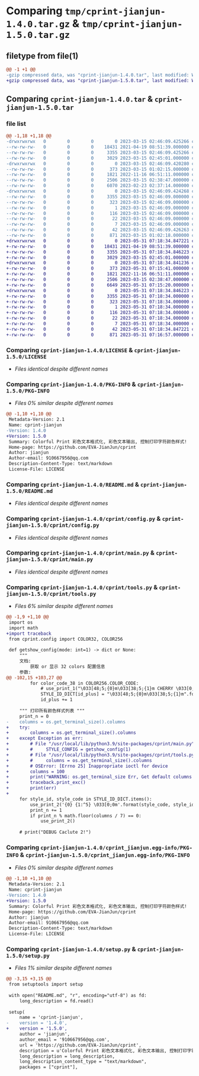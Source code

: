 # Comparing `tmp/cprint-jianjun-1.4.0.tar.gz` & `tmp/cprint-jianjun-1.5.0.tar.gz`

## filetype from file(1)

```diff
@@ -1 +1 @@
-gzip compressed data, was "cprint-jianjun-1.4.0.tar", last modified: Wed Mar 15 02:46:09 2023, max compression
+gzip compressed data, was "cprint-jianjun-1.5.0.tar", last modified: Wed May 31 07:18:34 2023, max compression
```

## Comparing `cprint-jianjun-1.4.0.tar` & `cprint-jianjun-1.5.0.tar`

### file list

```diff
@@ -1,18 +1,18 @@
-drwxrwxrwx   0        0        0        0 2023-03-15 02:46:09.425266 cprint-jianjun-1.4.0/
--rw-rw-rw-   0        0        0    18431 2021-04-19 08:51:39.000000 cprint-jianjun-1.4.0/LICENSE
--rw-rw-rw-   0        0        0     3355 2023-03-15 02:46:09.425266 cprint-jianjun-1.4.0/PKG-INFO
--rw-rw-rw-   0        0        0     3029 2023-03-15 02:45:01.000000 cprint-jianjun-1.4.0/README.md
-drwxrwxrwx   0        0        0        0 2023-03-15 02:46:09.420280 cprint-jianjun-1.4.0/cprint/
--rw-rw-rw-   0        0        0      373 2023-03-15 01:02:15.000000 cprint-jianjun-1.4.0/cprint/__init__.py
--rw-rw-rw-   0        0        0     1821 2022-11-16 06:51:11.000000 cprint-jianjun-1.4.0/cprint/config.py
--rw-rw-rw-   0        0        0     2506 2023-03-15 02:38:47.000000 cprint-jianjun-1.4.0/cprint/main.py
--rw-rw-rw-   0        0        0     6070 2023-02-23 02:37:14.000000 cprint-jianjun-1.4.0/cprint/tools.py
-drwxrwxrwx   0        0        0        0 2023-03-15 02:46:09.424268 cprint-jianjun-1.4.0/cprint_jianjun.egg-info/
--rw-rw-rw-   0        0        0     3355 2023-03-15 02:46:09.000000 cprint-jianjun-1.4.0/cprint_jianjun.egg-info/PKG-INFO
--rw-rw-rw-   0        0        0      323 2023-03-15 02:46:09.000000 cprint-jianjun-1.4.0/cprint_jianjun.egg-info/SOURCES.txt
--rw-rw-rw-   0        0        0        1 2023-03-15 02:46:09.000000 cprint-jianjun-1.4.0/cprint_jianjun.egg-info/dependency_links.txt
--rw-rw-rw-   0        0        0      116 2023-03-15 02:46:09.000000 cprint-jianjun-1.4.0/cprint_jianjun.egg-info/entry_points.txt
--rw-rw-rw-   0        0        0       22 2023-03-15 02:46:09.000000 cprint-jianjun-1.4.0/cprint_jianjun.egg-info/requires.txt
--rw-rw-rw-   0        0        0        7 2023-03-15 02:46:09.000000 cprint-jianjun-1.4.0/cprint_jianjun.egg-info/top_level.txt
--rw-rw-rw-   0        0        0       42 2023-03-15 02:46:09.426263 cprint-jianjun-1.4.0/setup.cfg
--rw-rw-rw-   0        0        0      871 2023-03-15 01:02:18.000000 cprint-jianjun-1.4.0/setup.py
+drwxrwxrwx   0        0        0        0 2023-05-31 07:18:34.847221 cprint-jianjun-1.5.0/
+-rw-rw-rw-   0        0        0    18431 2021-04-19 08:51:39.000000 cprint-jianjun-1.5.0/LICENSE
+-rw-rw-rw-   0        0        0     3355 2023-05-31 07:18:34.846223 cprint-jianjun-1.5.0/PKG-INFO
+-rw-rw-rw-   0        0        0     3029 2023-03-15 02:45:01.000000 cprint-jianjun-1.5.0/README.md
+drwxrwxrwx   0        0        0        0 2023-05-31 07:18:34.841236 cprint-jianjun-1.5.0/cprint/
+-rw-rw-rw-   0        0        0      373 2023-05-31 07:15:41.000000 cprint-jianjun-1.5.0/cprint/__init__.py
+-rw-rw-rw-   0        0        0     1821 2022-11-16 06:51:11.000000 cprint-jianjun-1.5.0/cprint/config.py
+-rw-rw-rw-   0        0        0     2506 2023-03-15 02:38:47.000000 cprint-jianjun-1.5.0/cprint/main.py
+-rw-rw-rw-   0        0        0     6649 2023-05-31 07:15:20.000000 cprint-jianjun-1.5.0/cprint/tools.py
+drwxrwxrwx   0        0        0        0 2023-05-31 07:18:34.846223 cprint-jianjun-1.5.0/cprint_jianjun.egg-info/
+-rw-rw-rw-   0        0        0     3355 2023-05-31 07:18:34.000000 cprint-jianjun-1.5.0/cprint_jianjun.egg-info/PKG-INFO
+-rw-rw-rw-   0        0        0      323 2023-05-31 07:18:34.000000 cprint-jianjun-1.5.0/cprint_jianjun.egg-info/SOURCES.txt
+-rw-rw-rw-   0        0        0        1 2023-05-31 07:18:34.000000 cprint-jianjun-1.5.0/cprint_jianjun.egg-info/dependency_links.txt
+-rw-rw-rw-   0        0        0      116 2023-05-31 07:18:34.000000 cprint-jianjun-1.5.0/cprint_jianjun.egg-info/entry_points.txt
+-rw-rw-rw-   0        0        0       22 2023-05-31 07:18:34.000000 cprint-jianjun-1.5.0/cprint_jianjun.egg-info/requires.txt
+-rw-rw-rw-   0        0        0        7 2023-05-31 07:18:34.000000 cprint-jianjun-1.5.0/cprint_jianjun.egg-info/top_level.txt
+-rw-rw-rw-   0        0        0       42 2023-05-31 07:18:34.847221 cprint-jianjun-1.5.0/setup.cfg
+-rw-rw-rw-   0        0        0      871 2023-05-31 07:16:57.000000 cprint-jianjun-1.5.0/setup.py
```

### Comparing `cprint-jianjun-1.4.0/LICENSE` & `cprint-jianjun-1.5.0/LICENSE`

 * *Files identical despite different names*

### Comparing `cprint-jianjun-1.4.0/PKG-INFO` & `cprint-jianjun-1.5.0/PKG-INFO`

 * *Files 0% similar despite different names*

```diff
@@ -1,10 +1,10 @@
 Metadata-Version: 2.1
 Name: cprint-jianjun
-Version: 1.4.0
+Version: 1.5.0
 Summary: Colorful Print 彩色文本格式化, 彩色文本输出, 控制打印字符颜色样式!
 Home-page: https://github.com/EVA-JianJun/cprint
 Author: jianjun
 Author-email: 910667956@qq.com
 Description-Content-Type: text/markdown
 License-File: LICENSE
```

### Comparing `cprint-jianjun-1.4.0/README.md` & `cprint-jianjun-1.5.0/README.md`

 * *Files identical despite different names*

### Comparing `cprint-jianjun-1.4.0/cprint/config.py` & `cprint-jianjun-1.5.0/cprint/config.py`

 * *Files identical despite different names*

### Comparing `cprint-jianjun-1.4.0/cprint/main.py` & `cprint-jianjun-1.5.0/cprint/main.py`

 * *Files identical despite different names*

### Comparing `cprint-jianjun-1.4.0/cprint/tools.py` & `cprint-jianjun-1.5.0/cprint/tools.py`

 * *Files 6% similar despite different names*

```diff
@@ -1,9 +1,10 @@
 import os
 import math
+import traceback
 from cprint.config import COLOR32, COLOR256
 
 def getshow_config(mode: int=1) -> dict or None:
     """
     文档:
         获取 or 显示 32 colors 配置信息
     参数:
@@ -102,15 +103,27 @@
         for color_code_38 in COLOR256.COLOR_CODE:
             # use_print_1("\033[48;5;{0}m\033[38;5;{1}m CHERRY \033[0;0m".format(color_code_48, color_code_38))
             STYLE_ID_DICT[id_plus] = "\033[48;5;{0}m\033[38;5;{1}m".format(color_code_48, color_code_38)
             id_plus += 1
 
     """ 打印所有颜色样式列表 """
     print_n = 0
-    columns = os.get_terminal_size().columns
+    try:
+        columns = os.get_terminal_size().columns
+    except Exception as err:
+        # File "/usr/local/lib/python3.9/site-packages/cprint/main.py", line 7, in <module>
+        #     STYLE_CONFIG = getshow_config(1)
+        # File "/usr/local/lib/python3.9/site-packages/cprint/tools.py", line 109, in getshow_config
+        #     columns = os.get_terminal_size().columns
+        # OSError: [Errno 25] Inappropriate ioctl for device
+        columns = 100
+        print("WARNING: os.get_terminal_size Err, Get default columns = 100.")
+        traceback.print_exc()
+        print(err)
+
     for style_id, style_code in STYLE_ID_DICT.items():
         use_print_2('{0} {1:^5} \033[0;0m'.format(style_code, style_id), end="")
         print_n += 1
         if print_n % math.floor(columns / 7) == 0:
             use_print_2()
 
     # print("DEBUG Caclute 2!")
```

### Comparing `cprint-jianjun-1.4.0/cprint_jianjun.egg-info/PKG-INFO` & `cprint-jianjun-1.5.0/cprint_jianjun.egg-info/PKG-INFO`

 * *Files 0% similar despite different names*

```diff
@@ -1,10 +1,10 @@
 Metadata-Version: 2.1
 Name: cprint-jianjun
-Version: 1.4.0
+Version: 1.5.0
 Summary: Colorful Print 彩色文本格式化, 彩色文本输出, 控制打印字符颜色样式!
 Home-page: https://github.com/EVA-JianJun/cprint
 Author: jianjun
 Author-email: 910667956@qq.com
 Description-Content-Type: text/markdown
 License-File: LICENSE
```

### Comparing `cprint-jianjun-1.4.0/setup.py` & `cprint-jianjun-1.5.0/setup.py`

 * *Files 1% similar despite different names*

```diff
@@ -3,15 +3,15 @@
 from setuptools import setup
 
 with open("README.md", "r", encoding="utf-8") as fd:
     long_description = fd.read()
 
 setup(
     name = 'cprint-jianjun',
-    version = '1.4.0',
+    version = '1.5.0',
     author = 'jianjun',
     author_email = '910667956@qq.com',
     url = 'https://github.com/EVA-JianJun/cprint',
     description = u'Colorful Print 彩色文本格式化, 彩色文本输出, 控制打印字符颜色样式!',
     long_description = long_description,
     long_description_content_type = "text/markdown",
     packages = ["cprint"],
```

